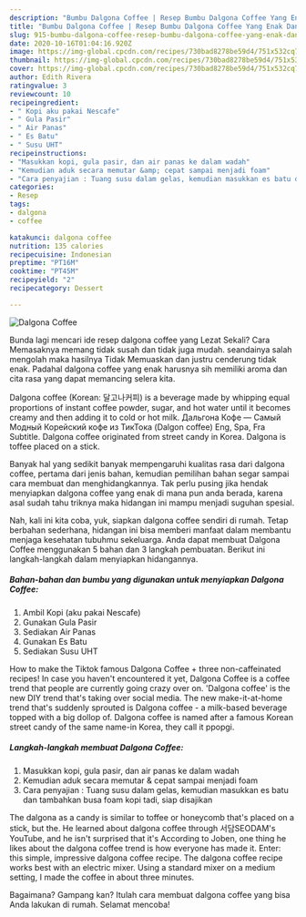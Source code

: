 ```yaml
---
description: "Bumbu Dalgona Coffee | Resep Bumbu Dalgona Coffee Yang Enak Dan Mudah"
title: "Bumbu Dalgona Coffee | Resep Bumbu Dalgona Coffee Yang Enak Dan Mudah"
slug: 915-bumbu-dalgona-coffee-resep-bumbu-dalgona-coffee-yang-enak-dan-mudah
date: 2020-10-16T01:04:16.920Z
image: https://img-global.cpcdn.com/recipes/730bad8278be59d4/751x532cq70/dalgona-coffee-foto-resep-utama.jpg
thumbnail: https://img-global.cpcdn.com/recipes/730bad8278be59d4/751x532cq70/dalgona-coffee-foto-resep-utama.jpg
cover: https://img-global.cpcdn.com/recipes/730bad8278be59d4/751x532cq70/dalgona-coffee-foto-resep-utama.jpg
author: Edith Rivera
ratingvalue: 3
reviewcount: 10
recipeingredient:
- " Kopi aku pakai Nescafe"
- " Gula Pasir"
- " Air Panas"
- " Es Batu"
- " Susu UHT"
recipeinstructions:
- "Masukkan kopi, gula pasir, dan air panas ke dalam wadah"
- "Kemudian aduk secara memutar &amp; cepat sampai menjadi foam"
- "Cara penyajian : Tuang susu dalam gelas, kemudian masukkan es batu dan tambahkan busa foam kopi tadi, siap disajikan"
categories:
- Resep
tags:
- dalgona
- coffee

katakunci: dalgona coffee 
nutrition: 135 calories
recipecuisine: Indonesian
preptime: "PT16M"
cooktime: "PT45M"
recipeyield: "2"
recipecategory: Dessert

---
```



![Dalgona Coffee](https://img-global.cpcdn.com/recipes/730bad8278be59d4/751x532cq70/dalgona-coffee-foto-resep-utama.jpg)

Bunda lagi mencari ide resep dalgona coffee yang Lezat Sekali? Cara Memasaknya memang tidak susah dan tidak juga mudah. seandainya salah mengolah maka hasilnya Tidak Memuaskan dan justru cenderung tidak enak. Padahal dalgona coffee yang enak harusnya sih memiliki aroma dan cita rasa yang dapat memancing selera kita.

Dalgona coffee (Korean: 달고나커피) is a beverage made by whipping equal proportions of instant coffee powder, sugar, and hot water until it becomes creamy and then adding it to cold or hot milk. Дальгона Кофе — Самый Модный Корейский кофе из ТикТока (Dalgon coffee) Eng, Spa, Fra Subtitle. Dalgona coffee originated from street candy in Korea. Dalgona is toffee placed on a stick.

Banyak hal yang sedikit banyak mempengaruhi kualitas rasa dari dalgona coffee, pertama dari jenis bahan, kemudian pemilihan bahan segar sampai cara membuat dan menghidangkannya. Tak perlu pusing jika hendak menyiapkan dalgona coffee yang enak di mana pun anda berada, karena asal sudah tahu triknya maka hidangan ini mampu menjadi suguhan spesial.


Nah, kali ini kita coba, yuk, siapkan dalgona coffee sendiri di rumah. Tetap berbahan sederhana, hidangan ini bisa memberi manfaat dalam membantu menjaga kesehatan tubuhmu sekeluarga. Anda dapat membuat Dalgona Coffee menggunakan 5 bahan dan 3 langkah pembuatan. Berikut ini langkah-langkah dalam menyiapkan hidangannya.

<!--inarticleads1-->

##### Bahan-bahan dan bumbu yang digunakan untuk menyiapkan Dalgona Coffee:

1. Ambil  Kopi (aku pakai Nescafe)
1. Gunakan  Gula Pasir
1. Sediakan  Air Panas
1. Gunakan  Es Batu
1. Sediakan  Susu UHT


How to make the Tiktok famous Dalgona Coffee + three non-caffeinated recipes! In case you haven&#39;t encountered it yet, Dalgona Coffee is a coffee trend that people are currently going crazy over on. &#39;Dalgona coffee&#39; is the new DIY trend that&#39;s taking over social media. The new make-it-at-home trend that&#39;s suddenly sprouted is Dalgona coffee - a milk-based beverage topped with a big dollop of. Dalgona coffee is named after a famous Korean street candy of the same name-in Korea, they call it ppopgi. 

<!--inarticleads2-->

##### Langkah-langkah membuat Dalgona Coffee:

1. Masukkan kopi, gula pasir, dan air panas ke dalam wadah
1. Kemudian aduk secara memutar &amp; cepat sampai menjadi foam
1. Cara penyajian : Tuang susu dalam gelas, kemudian masukkan es batu dan tambahkan busa foam kopi tadi, siap disajikan


The dalgona as a candy is similar to toffee or honeycomb that&#39;s placed on a stick, but the. He learned about dalgona coffee through 서담SEODAM&#39;s YouTube, and he isn&#39;t surprised that it&#39;s According to Joben, one thing he likes about the dalgona coffee trend is how everyone has made it. Enter: this simple, impressive dalgona coffee recipe. The dalgona coffee recipe works best with an electric mixer. Using a standard mixer on a medium setting, I made the coffee in about three minutes. 

Bagaimana? Gampang kan? Itulah cara membuat dalgona coffee yang bisa Anda lakukan di rumah. Selamat mencoba!
